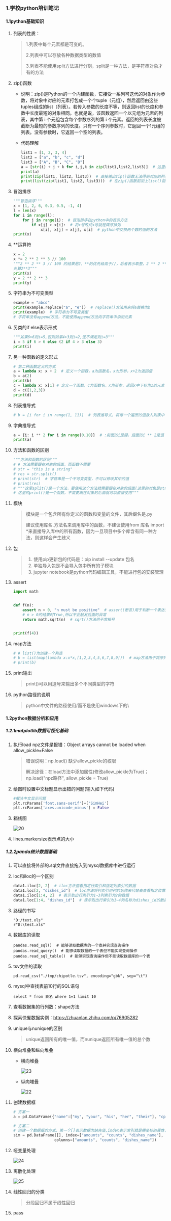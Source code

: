 ### 1.学校python培训笔记

#### 1.1python基础知识

1. 列表的性质：

   > 1.列表中每个元素都是可变的。
   >
   > 2.列表中可以存放各种数据类型的数值
   >
   > 3.列表不能使用split方法进行分割，split是一种方法，是字符串对象才有的方法

3. zip()函数

   - 说明：zip()是Python的一个内建函数，它接受一系列可迭代的对象作为参数，将对象中对应的元素打包成一个个tuple（元组），然后返回由这些tuples组成的list（列表）。若传入参数的长度不等，则返回list的长度和参数中长度最短的对象相同。也就是说，该函数返回一个以元组为元素的列表，其中第 i 个元组包含每个参数序列的第 i 个元素。返回的列表长度被截断为最短的参数序列的长度。只有一个序列参数时，它返回一个1元组的列表。没有参数时，它返回一个空的列表。

   - 代码理解

     ```python
     list1 = [1, 2, 3, 4]
     list2 = ["a", "b", "c", "d"]
     list3 = ["A", "B", "C", "D"]
     a = [str(i) + j + k for i,j,k in zip(list1,list2,list3)]  # 这里的i,j,k分别是zip返回的列表中的每一元组中的3个元素
     print(a)
     print(zip(list1, list2, list3))  # 直接输出zip()函数无法得到对应的列表
     print(list(zip(list1, list2, list3)))  # 在zip()函数前加上list()函数可以就可以得到对应的列表
     ```

4. 冒泡排序

   ```python
   """冒泡排序"""
   x = [1, 2, 6, 0.3, 0.5, -1, 4]
   l = len(x)
   for i in range(l):
       for j in range(i):  # 冒泡排序在python中的表示方法
           if x[j] > x[i]:  # 将>号改成<号就是降序排列
               x[i], x[j] = x[j], x[i]  # python中交换两个数的值的方法
   print(x)
   ```

4. **运算符

   ```python
   x = 2
   x *= 2 ** 2 ** 3 // 100
   """2 ** 2 ** 3 // 100 的结果是2，**的优先级高于//，后者表示取整，2 ** 2 ** 3 的结果是2的8次方而不是4的3次方，
   先算2**3"""
   print(x)
   y = 2 ** 2 ** 3
   print(y)
   ```

5. 字符串为不可变类型

   ```python
   example = "abcd"
   print(example.replace("a", "e"))  # replace()方法用来将a替换为b
   print(example)  # 字符串为不可变类型
   # 字符串没有append方法，不能使用append方法向字符串中添加元素
   ```

6. 另类的if else表示形式

   ```python
   """如果6>6则i=5,否则如果4>3则i=2,还不满足则i=3"""
   i = 5 if 6 > 6 else (2 if 4 > 3 else 3)
   print(i)
   ```

7. 另一种函数的定义形式

   ```python
   # 第二种函数定义的方式
   a = lambda x: x + 2  # 定义一个函数，a为函数名，x为形参，x+2为返回值
   b = a(2)
   print(b)
   c = lambda x: x[1] # 定义一个函数，c为函数名，x为形参，返回x中下标为1的元素
   d = c([1,2,3])
   print(d)
   ```

8. 列表推导式

   ```python
   # b = [i for i in range(1, 11)]  # 列表推导式，将每一个遍历的值放入列表中
   ```

9. 字典推导式

   ```python
   a = {i: i ** 2 for i in range(0,10)}  # :前面的i是键，后面的i ** 2是值
   print(a)
   ```

10. 方法和函数的区别

    ```python
    """方法和函数的区别"""
    # # 方法需要跟在对象的后面，而函数不需要
    # str = "this is a string"
    # res = str.split()
    # print(str)  # 字符串是一个不可变类型，不可以修改其中的值
    # print(res)
    # """这里split()是一个方法，要使用这个方法就需要跟在对象的后面(这里的对象是str),
    # 这里的print()是一个函数，不需要跟在对象的后面就可以直接使用"""
    ```

11. 模块

    > 模块是一个包含所有你定义的函数和变量的文件，其后缀名是.py
    >
    > 建议使用库名.方法名来调用库中的函数，不建议使用from 库名 import *来直接导入库中的所有函数，因为一旦项目中多个库含有同一种方法，则这样会产生歧义

12. 包

    > 1. 使用pip更新包的代码是：pip install --update 包名
    > 2. 单独导入包是不会导入包中所有的子模块
    > 3. jupyter notebook是python代码编辑工具，不能进行包的安装管理

13. assert

    ```python
    import math
    
    
    def f(n):
        assert n > 0, "n must be positive"  # assert(断言)用于判断一个表达式，当表达式为false时才会产生异常
        # n > 0的结果时True,所以不会触发后面的异常
        return math.sqrt(n)  # sqrt()方法用于求根号
    
    
    print(f(4))
    ```

14. map方法

    ```python
    # # list()为创建一个列表
    # b = list(map(lambda x:x*x,[1,2,3,4,5,6,7,8,9]))  # map方法用于将序列的每一个元素作为函数的参数进行运算
    # print(b)
    ```

15. print输出

    > print()可以用逗号来输出多个不同类型的字符

16. python路径的说明

    > python中文件的路径使用/而不是使用windows下的\

#### 1.2python数据分析和应用

##### 1.2.1matplotlib数据可视化基础

1. 执行load npz文件是报错：Object arrays cannot be loaded when allow_pickle=False

   > 错误说明：np.load() 缺少allow_pickle的权限
   >
   > 解决途径：在load方法中添加属性(修改allow_pickle为True)；np.load("npz路径", allow_pickle = True) 

2. 绘图时设置中文标题显示出错的问题(输入如下代码)

   ```python
   #解决中文显示问题
   plt.rcParams['font.sans-serif']=['SimHei']
   plt.rcParams['axes.unicode_minus'] = False
   ```

3. 箱线图

   ![20](https://raw.githubusercontent.com/DedicationTechnology/picgo/master/img/20.jpg)

4. lines.markersize表示点的大小

##### 1.2.2panda统计数据基础

1. 可以直接将外部的.sql文件直接拖入到mysql数据库中进行运行

2. loc和iloc的一个区别

   ```python
   data1.iloc[2, 2]  # iloc方法查看指定行索引和指定列索引的数据
   data1.loc[2, "dishes_id"]  # loc方法将列索引用列的名称来代替去查看指定位置的数据
   data1.iloc[1:4, 2]  # 表示取出行索引为1~3列索引为2的数据
   data1.loc[1:4, "dishes_id"]  # 表示取出行索引为1~4列名称为dishes_id的数据
   ```

3. 路径的书写

   ```
   "D:/text.xls"
   r"D:\test.xls"
   ```

4. 数据库的读取

   ```
   pandas.read_sql()  # 能够读取数据库的一个表并实现查询操作
   pandas.read_query()  # 能够读取数据的一个表但不能实现查询操作
   pandas.read_sql_table()  # 能够实现查询操作但不能读取数据库的一个表
   ```

5. tsv文件的读取

   ```
   pd.read_csv("./tmp/chipotle.tsv", encoding="gbk", sep="\t")
   ```

6. mysql中查找表前10行的SQL语句

   ```mysql
   select * from 表名 where 1=1 limit 10
   ```

7. 查看数据集的行列数：shape方法

8. 探索快餐数据实例：https://zhuanlan.zhihu.com/p/76905282

9. unique与nunique的区别

   > unique返回所有的唯一值，而nunique返回所有唯一值的总个数

10. 横向堆叠和纵向堆叠

    - 横向堆叠

      ![23](https://raw.githubusercontent.com/DedicationTechnology/picgo/master/img/23.jpg)

    - 纵向堆叠

      ![22](https://raw.githubusercontent.com/DedicationTechnology/picgo/master/img/22.jpg)

11. 创建数据框

    ```python
    # 方案一
    a = pd.DataFrame({"name":["my", "your", "his", "her", "their"], "cpu":["i7", "i5", "i3", np.nan, "i5"]})  # 创建一个表格用键值对的方式进行创建，默认索引从0开始
    ```

    ```python
    # 方案二
    # 创建一个数据框的方式，第一个[]表示数据为缺失值,index表示索引就是横坐标的属性，columns表示列属性的名称
    sim = pd.DataFrame([], index=["amounts", "counts", "dishes_name"],
                      columns=["amounts", "counts", "dishes_name"])
    ```

12. 哑变量处理

    ![24](https://raw.githubusercontent.com/DedicationTechnology/picgo/master/img/24.jpg)

13. 离散化处理

    ![25](https://raw.githubusercontent.com/DedicationTechnology/picgo/master/img/25.jpg)

14. 线性回归的分类

    > 分段回归不属于线性回归

15. pass